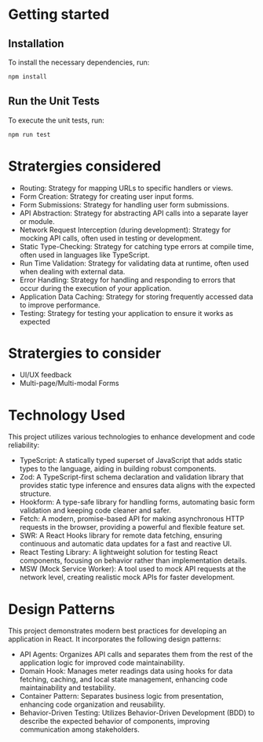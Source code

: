 # Getting started

## Installation
To install the necessary dependencies, run:
```bash
npm install
```
## Run the Unit Tests
To execute the unit tests, run:
```bash
npm run test
```

# Stratergies considered
- Routing: Strategy for mapping URLs to specific handlers or views.
- Form Creation: Strategy for creating user input forms.
- Form Submissions: Strategy for handling user form submissions.
- API Abstraction: Strategy for abstracting API calls into a separate layer or module.
- Network Request Interception (during development): Strategy for mocking API calls, often used in testing or development.
- Static Type-Checking: Strategy for catching type errors at compile time, often used in languages like TypeScript.
- Run Time Validation: Strategy for validating data at runtime, often used when dealing with external data.
- Error Handling: Strategy for handling and responding to errors that occur during the execution of your application.
- Application Data Caching: Strategy for storing frequently accessed data to improve performance.
- Testing: Strategy for testing your application to ensure it works as expected

# Stratergies to consider
- UI/UX feedback
- Multi-page/Multi-modal Forms

# Technology Used
This project utilizes various technologies to enhance development and code reliability:
- TypeScript: A statically typed superset of JavaScript that adds static types to the language, aiding in building robust components.
- Zod: A TypeScript-first schema declaration and validation library that provides static type inference and ensures data aligns with the expected structure.
- Hookform: A type-safe library for handling forms, automating basic form validation and keeping code cleaner and safer.
- Fetch: A modern, promise-based API for making asynchronous HTTP requests in the browser, providing a powerful and flexible feature set.
- SWR: A React Hooks library for remote data fetching, ensuring continuous and automatic data updates for a fast and reactive UI.
- React Testing Library: A lightweight solution for testing React components, focusing on behavior rather than implementation details.
- MSW (Mock Service Worker): A tool used to mock API requests at the network level, creating realistic mock APIs for faster development.

# Design Patterns
This project demonstrates modern best practices for developing an application in React. It incorporates the following design patterns:
- API Agents: Organizes API calls and separates them from the rest of the application logic for improved code maintainability.
- Domain Hook: Manages meter readings data using hooks for data fetching, caching, and local state management, enhancing code maintainability and testability.
- Container Pattern: Separates business logic from presentation, enhancing code organization and reusability.
- Behavior-Driven Testing: Utilizes Behavior-Driven Development (BDD) to describe the expected behavior of components, improving communication among stakeholders.